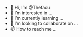 - 👋 Hi, I’m @Thefacu
- 👀 I’m interested in ...
- 🌱 I’m currently learning ...
- 💞️ I’m looking to collaborate on ...
- 📫 How to reach me ...

<!---
Thefacu/Thefacu is a ✨ special ✨ repository because its `README.md` (this file) appears on your GitHub profile.
You can click the Preview link to take a look at your changes.
--->
